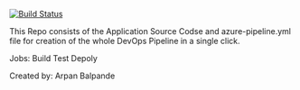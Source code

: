 [![Build Status](https://dev.azure.com/arpanbalpande1/SimpleCalculatorUsingYAML/_apis/build/status/1.%20Build%20Application%20-%20YAML?branchName=master)](https://dev.azure.com/arpanbalpande1/SimpleCalculatorUsingYAML/_build/latest?definitionId=7&branchName=master)

This Repo consists of the Application Source Codse and azure-pipeline.yml file for creation of the whole DevOps Pipeline in a single click.

Jobs:
Build
Test
Depoly

Created by: Arpan Balpande